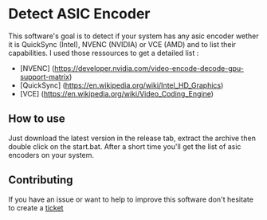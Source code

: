 # Detect ASIC Encoder

This software's goal is to detect if your system has any asic encoder wether it is QuickSync (Intel), NVENC (NVIDIA) or VCE (AMD) and to list their capabilities.
I used those ressources to get a detailed list :
- [NVENC] (https://developer.nvidia.com/video-encode-decode-gpu-support-matrix)
- [QuickSync] (https://en.wikipedia.org/wiki/Intel_HD_Graphics)
- [VCE] (https://en.wikipedia.org/wiki/Video_Coding_Engine)

## How to use

Just download the latest version in the release tab, extract the archive then double click on the start.bat.
After a short time you'll get the list of asic encoders on your system.

## Contributing

If you have an issue or want to help to improve this software don't hesitate to create a [ticket](https://github.com/Kenshin9977/Detect_hardware/issues)
